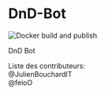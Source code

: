# DnD-Bot 
![Docker build and publish](https://github.com/feioO/DnD-Bot/workflows/Docker%20build%20and%20publish/badge.svg)

DnD Bot

Liste des contributeurs:<br>
 @JulienBouchardIT<br>
 @feioO
